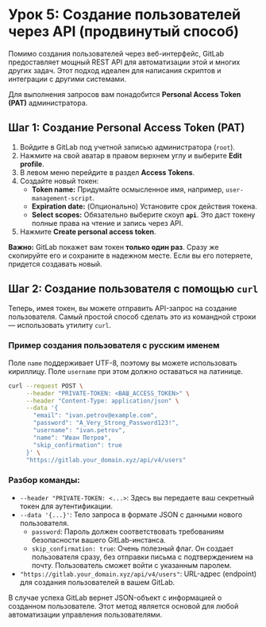 # Урок 5: Создание пользователей через API (продвинутый способ)

Помимо создания пользователей через веб-интерфейс, GitLab предоставляет мощный REST API для автоматизации этой и многих других задач. Этот подход идеален для написания скриптов и интеграции с другими системами.

Для выполнения запросов вам понадобится **Personal Access Token (PAT)** администратора.

## Шаг 1: Создание Personal Access Token (PAT)

1.  Войдите в GitLab под учетной записью администратора (`root`).
2.  Нажмите на свой аватар в правом верхнем углу и выберите **Edit profile**.
3.  В левом меню перейдите в раздел **Access Tokens**.
4.  Создайте новый токен:
    *   **Token name:** Придумайте осмысленное имя, например, `user-management-script`.
    *   **Expiration date:** (Опционально) Установите срок действия токена.
    *   **Select scopes:** Обязательно выберите скоуп **`api`**. Это даст токену полные права на чтение и запись через API.
5.  Нажмите **Create personal access token**.

**Важно:** GitLab покажет вам токен **только один раз**. Сразу же скопируйте его и сохраните в надежном месте. Если вы его потеряете, придется создавать новый.

## Шаг 2: Создание пользователя с помощью `curl`

Теперь, имея токен, вы можете отправить API-запрос на создание пользователя. Самый простой способ сделать это из командной строки — использовать утилиту `curl`.

### Пример создания пользователя с русским именем

Поле `name` поддерживает UTF-8, поэтому вы можете использовать кириллицу. Поле `username` при этом должно оставаться на латинице.

```bash
curl --request POST \
     --header "PRIVATE-TOKEN: <ВАШ_ACCESS_TOKEN>" \
     --header "Content-Type: application/json" \
     --data '{
       "email": "ivan.petrov@example.com",
       "password": "A_Very_Strong_Password123!",
       "username": "ivan.petrov",
       "name": "Иван Петров",
       "skip_confirmation": true
     }' \
     "https://gitlab.your_domain.xyz/api/v4/users"
```

### Разбор команды:
*   `--header "PRIVATE-TOKEN: <...>`: Здесь вы передаете ваш секретный токен для аутентификации.
*   `--data '{...}'`: Тело запроса в формате JSON с данными нового пользователя.
    *   `password`: Пароль должен соответствовать требованиям безопасности вашего GitLab-инстанса.
    *   `skip_confirmation: true`: Очень полезный флаг. Он создает пользователя сразу, без отправки письма с подтверждением на почту. Пользователь сможет войти с указанным паролем.
*   `"https://gitlab.your_domain.xyz/api/v4/users"`: URL-адрес (endpoint) для создания пользователей в вашем GitLab.

В случае успеха GitLab вернет JSON-объект с информацией о созданном пользователе. Этот метод является основой для любой автоматизации управления пользователями.